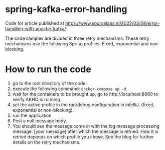 # spring-kafka-error-handling

Code for article published at https://www.sourcelabs.nl/2022/03/08/error-handling-with-apache-kafka/


The code samples are divided in three retry mechanisms. These retry mechanisms use the following Spring profiles: Fixed, exponential and non-blocking. 

# How to run the code

1. go to the root directory of the code. 
2. execute the following command: ```docker-compose up -d ```
3. wait for the containers to be brought up, go to http://localhost:8080 to verify AKHQ is running. 
4. set the active profile in the run/debug configuration in intelliJ. (fixed, exponential or non-blocking). 
5. run the application
6. Post a null message body. 
7. You should see the message come in with the log message processing message: [your message] after which the message is retried. How it is retried depends on which profile you chose. See the blog for further details on the retry mechanisms. 


